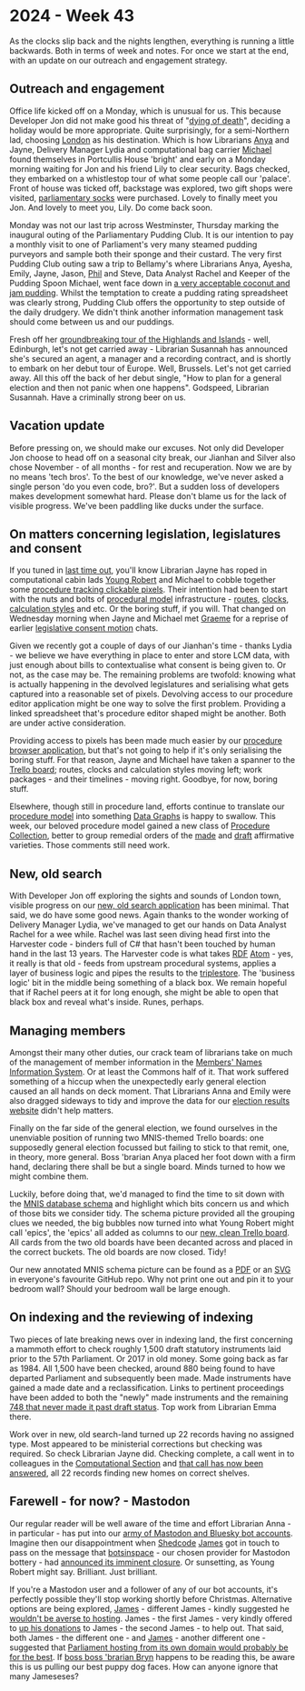 # 2024 - Week 43

As the clocks slip back and the nights lengthen, everything is running a little backwards. Both in terms of week and notes. For once we start at the end, with an update on our outreach and engagement strategy.

## Outreach and engagement

Office life kicked off on a Monday, which is unusual for us. This because Developer Jon did not make good his threat of "[dying of death](https://ukparliament.github.io/ontologies/meta/weeknotes/2024/43/#new-old-search)", deciding a holiday would be more appropriate. Quite surprisingly, for a semi-Northern lad, choosing [London](https://www.youtube.com/watch?v=rnticlldMm4) as his destination. Which is how Librarians [Anya](https://bsky.app/profile/anyaso.bsky.social) and Jayne, Delivery Manager Lydia and computational bag carrier [Michael](https://bsky.app/profile/fantasticlife.bsky.social) found themselves in Portcullis House 'bright' and early on a Monday morning waiting for Jon and his friend Lily to clear security. Bags checked, they embarked on a whistlestop tour of what some people call our 'palace'. Front of house was ticked off, backstage was explored, two gift shops were visited, [parliamentary socks](https://www.shop.parliament.uk/search?q=socks) were purchased. Lovely to finally meet you Jon. And lovely to meet you, Lily. Do come back soon.

Monday was not our last trip across Westminster, Thursday marking the inaugural outing of the Parliamentary Pudding Club. It is our intention to pay a monthly visit to one of Parliament's very many steamed pudding purveyors and sample both their sponge and their custard. The very first Pudding Club outing saw a trip to Bellamy's where Librarians Anya, Ayesha, Emily, Jayne, Jason, [Phil](https://bsky.app/profile/philbgorman.bsky.social) and Steve, Data Analyst Rachel and Keeper of the Pudding Spoon Michael, went face down in [a very acceptable coconut and jam pudding](https://bsky.app/profile/did:plc:yvkm6wii3ylznd2heapad54l/post/3l7suwobhlu25). Whilst the temptation to create a pudding rating spreadsheet was clearly strong, Pudding Club offers the opportunity to step outside of the daily drudgery. We didn't think another information management task should come between us and our puddings.

Fresh off her [groundbreaking tour of the Highlands and Islands](https://ukparliament.github.io/ontologies/meta/weeknotes/2024/43/#outreach-and-engagment) - well, Edinburgh, let's not get carried away - Librarian Susannah has announced she's secured an agent, a manager and a recording contract, and is shortly to embark on her debut tour of Europe. Well, Brussels. Let's not get carried away. All this off the back of her debut single, "How to plan for a general election and then not panic when one happens". Godspeed, Librarian Susannah. Have a criminally strong beer on us.

## Vacation update

Before pressing on, we should make our excuses. Not only did Developer Jon choose to head off on a seasonal city break, our Jianhan and Silver also chose November - of all months - for rest and recuperation. Now we are by no means 'tech bros'. To the best of our knowledge, we've never asked a single person 'do you even code, bro?'. But a sudden loss of developers makes development somewhat hard. Please don't blame us for the lack of visible progress. We've been paddling like ducks under the surface.

## On matters concerning legislation, legislatures and consent

If you tuned in [last time out](https://ukparliament.github.io/ontologies/meta/weeknotes/2024/43/), you'll know Librarian Jayne has roped in computational cabin lads [Young Robert](https://bsky.app/profile/robertbrook.bsky.social) and Michael to cobble together some [procedure tracking clickable pixels](https://procedure-browser-159b715822a4.herokuapp.com/). Their intention had been to start with the nuts and bolts of [procedural model](https://ukparliament.github.io/ontologies/procedure/procedure-ontology) infrastructure - [routes](https://ukparliament.github.io/ontologies/procedure/procedure-ontology#d4e328), [clocks](https://ukparliament.github.io/ontologies/procedure/procedure-ontology#d4e341), [calculation styles](https://ukparliament.github.io/ontologies/procedure/procedure-ontology#d4e368) and etc. Or the boring stuff, if you will. That changed on Wednesday morning when Jayne and Michael met [Graeme](https://bsky.app/profile/woodstockjag.bsky.social) for a reprise of earlier [legislative consent motion](https://en.wikipedia.org/wiki/Legislative_consent_motion) chats.

Given we recently got a couple of days of our Jianhan's time -  thanks Lydia - we believe we have everything in place to enter and store LCM data, with just enough about bills to contextualise what consent is being given to. Or not, as the case may be. The remaining problems are twofold: knowing what is actually happening in the devolved legislatures and serialising what gets captured into a reasonable set of pixels. Devolving access to our procedure editor application might be one way to solve the first problem. Providing a linked spreadsheet that's procedure editor shaped might be another. Both are under active consideration.

Providing access to pixels has been made much easier by our [procedure browser application](https://github.com/ukparliament/procedure-browser), but that's not going to help if it's only serialising the boring stuff. For that reason, Jayne and Michael have taken a spanner to the [Trello board](https://trello.com/b/Rmdpcsmx/procedure-browseable-space); routes, clocks and calculation styles moving left; work packages - and their timelines - moving right. Goodbye, for now, boring stuff.

Elsewhere, though still in procedure land, efforts continue to translate our [procedure model](https://ukparliament.github.io/ontologies/procedure/procedure-ontology) into something [Data Graphs](https://datalanguage.com/products/datagraphs) is happy to swallow. This week, our beloved procedure model gained a new class of [Procedure Collection](https://ukparliament.github.io/ontologies/procedure/procedure-ontology#d4e377), better to group remedial orders of the [made](https://ukparliament.github.io/ontologies/procedure/maps/legislation/secondary/statutory-instruments/super-affirmative-procedures/remedial-orders/made-affirmative/made-affirmative.pdf) and [draft](https://ukparliament.github.io/ontologies/procedure/maps/legislation/secondary/statutory-instruments/super-affirmative-procedures/remedial-orders/draft-affirmative/draft-affirmative.pdf) affirmative varieties. Those comments still need work.

## New, old search

With Developer Jon off exploring the sights and sounds of London town, visible progress on our [new, old search application](https://search-prototype.herokuapp.com/search-prototype) has been minimal. That said, we do have some good news. Again thanks to the wonder working of Delivery Manager Lydia, we've managed to get our hands on Data Analyst Rachel for a wee while. Rachel was last seen diving head first into the Harvester code - binders full of C# that hasn't been touched by human hand in the last 13 years. The Harvester code is what takes [RDF](https://en.wikipedia.org/wiki/Resource_Description_Framework) [Atom](https://en.wikipedia.org/wiki/Atom_(web_standard)) - yes, it really is that old - feeds from upstream procedural systems, applies a layer of business logic and pipes the results to the [triplestore](https://en.wikipedia.org/wiki/Triplestore). The 'business logic' bit in the middle being something of a black box. We remain hopeful that if Rachel peers at it for long enough, she might be able to open that black box and reveal what's inside. Runes, perhaps.

## Managing members

Amongst their many other duties, our crack team of librarians take on much of the management of member information in the [Members' Names Information System](https://data.parliament.uk/membersdataplatform/). Or at least the Commons half of it. That work suffered something of a hiccup when the unexpectedly early general election caused an all hands on deck moment. That Librarians Anna and Emily were also dragged sideways to tidy and improve the data for our [election results website](https://electionresults.parliament.uk/) didn't help matters.

Finally on the far side of the general election, we found ourselves in the unenviable position of running two MNIS-themed Trello boards: one supposedly general election focussed but failing to stick to that remit, one, in theory, more general. Boss 'brarian Anya placed her foot down with a firm hand, declaring there shall be but a single board. Minds turned to how we might combine them.

Luckily, before doing that, we'd managed to find the time to sit down with the [MNIS database schema](https://github.com/ukparliament/ontologies/blob/master/meta/relational/mnis/schema.svg) and highlight which bits concern us and which of those bits we consider tidy. The schema picture provided all the grouping clues we needed, the big bubbles now turned into what Young Robert might call 'epics', the 'epics' all added as columns to our [new, clean Trello board](https://trello.com/b/TkNLlmo7/mnis-decant). All cards from the two old boards have been decanted across and placed in the correct buckets. The old boards are now closed. Tidy!

Our new annotated MNIS schema picture can be found as a [PDF](https://github.com/ukparliament/ontologies/blob/master/meta/relational/mnis/idms-concerns/schema.pdf) or an [SVG](https://github.com/ukparliament/ontologies/blob/master/meta/relational/mnis/idms-concerns/schema.svg) in everyone's favourite GitHub repo. Why not print one out and pin it to your bedroom wall? Should your bedroom wall be large enough.

## On indexing and the reviewing of indexing

Two pieces of late breaking news over in indexing land, the first concerning a mammoth effort to check roughly 1,500 draft statutory instruments laid prior to the 57th Parliament. Or 2017 in old money. Some going back as far as 1984. All 1,500 have been checked, around 880 being found to have departed Parliament and subsequently been made. Made instruments have gained a made date and a reclassification. Links to pertinent proceedings have been added to both the "newly" made instruments and the remaining [748 that never made it past draft status](https://search-prototype.herokuapp.com/search-prototype/search?query=type_ses%3A347226+-identifier_t%3A*&commit=Search). Top work from Librarian Emma there.

Work over in new, old search-land turned up 22 records having no assigned type. Most appeared to be ministerial corrections but checking was required. So check Librarian Jayne did. Checking complete, a call went in to colleagues in the [Computational Section](https://www.parliament.uk/mps-lords-and-offices/offices/bicameral/parliamentary-digital-service/) and [that call has now been answered](https://search-prototype.herokuapp.com/search-prototype/search?query=-type_ses%3A*), all 22 records finding new homes on correct shelves.

## Farewell - for now? - Mastodon

Our regular reader will be well aware of the time and effort Librarian Anna - in particular - has put into our [army of Mastodon and Bluesky bot accounts](https://ukparliament.github.io/ontologies/meta/bots/). Imagine then our disappointment when [Shedcode](https://shedcode.co.uk/) [James](https://mastodon.me.uk/@jamesjefferies) got in touch to pass on the message that [botsinspace](https://botsin.space/about) - our chosen provider for Mastodon bottery - had [announced its imminent closure](https://muffinlabs.com/posts/2024/10/29/10-29-rip-botsin-space/). Or sunsetting, as Young Robert might say. Brilliant. Just brilliant.

If you're a Mastodon user and a follower of any of our bot accounts, it's perfectly possible they'll stop working shortly before Christmas. Alternative options are being explored, [James](https://mastodon.me.uk/@Floppy) - different James - kindly suggested he [wouldn't be averse to hosting](https://mastodon.me.uk/@Floppy/113396233401412482). James - the first James - very kindly offered to [up his donations](https://mastodon.me.uk/@jamesjefferies/113396734234987019) to James - the second James - to help out. That said, both James - the different one - and [James](https://mastodon.me.uk/@james@bne.social) - another different one -  suggested that [Parliament hosting from its own domain would probably be for the best](https://mastodon.me.uk/@james@bne.social/113396276541231938). If [boss boss 'brarian Bryn](https://bsky.app/profile/brynmrgn.com) happens to be reading this, be aware this is us pulling our best puppy dog faces. How can anyone ignore that many Jameseses?